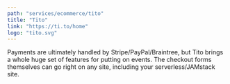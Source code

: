 ```yaml
---
path: "services/ecommerce/tito"
title: "Tito"
link: "https://ti.to/home"
logo: "tito.svg"
---
```


Payments are ultimately handled by Stripe/PayPal/Braintree, but Tito brings a whole huge set of features for putting on events. The checkout forms themselves can go right on any site, including your serverless/JAMstack site.
